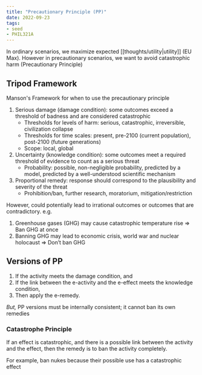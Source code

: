 ```yaml
---
title: "Precautionary Principle (PP)"
date: 2022-09-23
tags:
- seed
- PHIL321A
---
```


In ordinary scenarios, we maximize expected [[thoughts/utility|utility]] (EU Max). However in precautionary scenarios, we want to avoid catastrophic harm (Precautionary Principle)

## Tripod Framework
Manson's Framework for when to use the precautionary principle
1. Serious damage (damage condition): some outcomes exceed a threshold of badness and are considered catastrophic
	- Thresholds for levels of harm: serious, catastrophic, irreversible, civilization collapse
	- Thresholds for time scales: present, pre-2100 (current population), post-2100 (future generations)
	- Scope: local, global
2. Uncertainty (knowledge condition): some outcomes meet a required threshold of evidence to count as a serious threat
	- Probability: possible, non-negligible probability, predicted by a model, predicted by a well-understood scientific mechanism
3. Proportional remedy: response should correspond to the plausibility and severity of the threat
	- Prohibition/ban, further research, moratorium, mitigation/restriction

However, could potentially lead to irrational outcomes or outcomes that are contradictory. e.g.
1. Greenhouse gases (GHG) may cause catastrophic temperature rise ⇒ Ban GHG at once
2. Banning GHG may lead to economic crisis, world war and nuclear holocaust ⇒ Don’t ban GHG

## Versions of PP
1. If the activity meets the damage condition, and
2. If the link between the e-activity and the e-effect meets the knowledge condition,
3. Then apply the e-remedy.

*But,* PP versions must be internally consistent; it cannot ban its own remedies

### Catastrophe Principle
If an effect is catastrophic, and there is a possible link between the activity and the effect, then the remedy is to ban the activity completely.

For example, ban nukes because their possible use has a catastrophic effect
